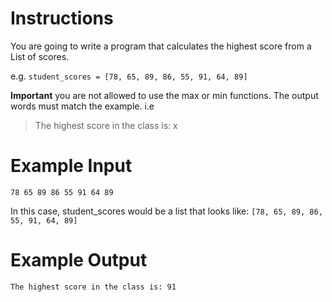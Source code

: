 # Instructions

You are going to write a program that calculates the highest score from a List of scores.

e.g. `student_scores = [78, 65, 89, 86, 55, 91, 64, 89]`

**Important** you are not allowed to use the max or min functions. The output words must match the example. i.e

> The highest score in the class is: x
> 

# Example Input

```
78 65 89 86 55 91 64 89

```

In this case, student_scores would be a list that looks like: `[78, 65, 89, 86, 55, 91, 64, 89]`

# Example Output

```
The highest score in the class is: 91

```